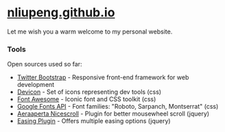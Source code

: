 # [nliupeng.github.io]

Let me wish you a warm welcome to my personal website. 

### Tools 
Open sources used so far:
* [Twitter Bootstrap] - Responsive front-end framework for web development
* [Devicon] - Set of icons representing dev tools (css) 
* [Font Awesome] - Iconic font and CSS toolkit (css)
* [Google Fonts API] - Font families: "Roboto, Sarpanch, Montserrat" (css)
* [Aeraaperta Nicescroll] - Plugin for better mousewheel scroll (jquery)
* [Easing Plugin] - Offers multiple easing options (jquery)


[//]: #  
   [nliupeng.github.io]: <http://nliupeng.github.io/>
   [Twitter Bootstrap]: <http://twitter.github.com/bootstrap/>
   [Devicon]: <http://devicon.fr/>
   [Font Awesome]: <http://fortawesome.github.io/Font-Awesome/>
   [Google Fonts API]: <https://www.google.com/fonts>
   [Aeraaperta Nicescroll]: <http://www.areaaperta.com/nicescroll/>
   [Easing Plugin]: <http://gsgd.co.uk/sandbox/jquery/easing/>

